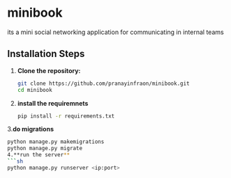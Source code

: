 # minibook
its a mini social networking application for communicating in internal teams 

## Installation Steps

1. **Clone the repository:**
   ```sh
   git clone https://github.com/pranayinfraon/minibook.git
   cd minibook
2. **install the requiremnets**
   ```sh
   pip install -r requirements.txt
3.**do migrations**
   ```sh
   python manage.py makemigrations
   python manage.py migrate
4.**run the server**
   ```sh
   python manage.py runserver <ip:port>
   
